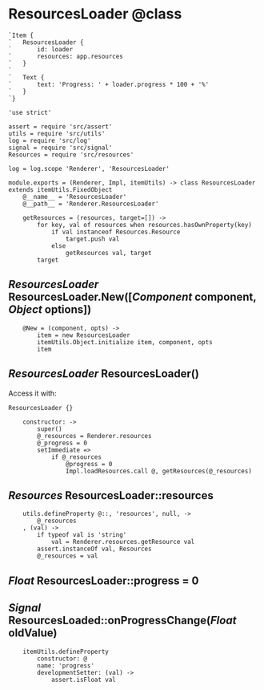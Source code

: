 ResourcesLoader @class
======================

```nml
`Item {
`	ResourcesLoader {
`		id: loader
`		resources: app.resources
`	}
`
`	Text {
`		text: 'Progress: ' + loader.progress * 100 + '%'
`	}
`}
```

	'use strict'

	assert = require 'src/assert'
	utils = require 'src/utils'
	log = require 'src/log'
	signal = require 'src/signal'
	Resources = require 'src/resources'

	log = log.scope 'Renderer', 'ResourcesLoader'

	module.exports = (Renderer, Impl, itemUtils) -> class ResourcesLoader extends itemUtils.FixedObject
		@__name__ = 'ResourcesLoader'
		@__path__ = 'Renderer.ResourcesLoader'

		getResources = (resources, target=[]) ->
			for key, val of resources when resources.hasOwnProperty(key)
				if val instanceof Resources.Resource
					target.push val
				else
					getResources val, target
			target

*ResourcesLoader* ResourcesLoader.New([*Component* component, *Object* options])
--------------------------------------------------------------------------------

		@New = (component, opts) ->
			item = new ResourcesLoader
			itemUtils.Object.initialize item, component, opts
			item

*ResourcesLoader* ResourcesLoader()
-----------------------------------

Access it with:
```nml
ResourcesLoader {}
```

		constructor: ->
			super()
			@_resources = Renderer.resources
			@_progress = 0
			setImmediate =>
				if @_resources
					@progress = 0
					Impl.loadResources.call @, getResources(@_resources)

*Resources* ResourcesLoader::resources
--------------------------------------

		utils.defineProperty @::, 'resources', null, ->
			@_resources
		, (val) ->
			if typeof val is 'string'
				val = Renderer.resources.getResource val
			assert.instanceOf val, Resources
			@_resources = val

*Float* ResourcesLoader::progress = 0
-------------------------------------

## *Signal* ResourcesLoaded::onProgressChange(*Float* oldValue)

		itemUtils.defineProperty
			constructor: @
			name: 'progress'
			developmentSetter: (val) ->
				assert.isFloat val
